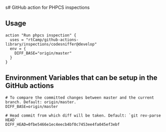 s# GitHub action for PHPCS inspections

## Usage

```workflow
action "Run phpcs inspection" {
  uses = "rtCamp/github-actions-library/inspections/codesniffer@develop"
  env = {
    DIFF_BASE="origin/master"
  }
}
```

## Environment Variables that can be setup in the GitHub actions

```shell
# To compare the committed changes between master and the current branch. Default: origin/master.
DIFF_BASE=origin/master

# Head commit from which diff will be taken. Default: `git rev-parse HEAD`
DIFF_HEAD=0fbe5466e1ec4eecb4bf0c7453ee4fa045ef3ebf
```
